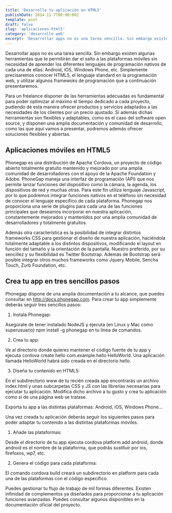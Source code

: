 ```yaml
---
title: 'Desarrolla tu aplicación en HTML5'
publishDate: 2014-11-7T00:00:00Z
template: post
draft: false
slug: 'aplicaciones-html5'
category: 'desarrollo web'
excerpt: 'Desarrollar apps no es una tarea sencilla. Sin embargo existen algunas herramientas que te permitirán dar el salto a las plataformas móviles sin necesidad de aprender los diferentes lenguajes de programación nativos de cada una de ellas: Android, iOS, Windows Phone, etc. Simplemente precisaremos conocer HTML5, el lenguaje standard en la programación web, y utilizar algunos framewoks de programación que a continuación presentaremos.'
---
```


Desarrollar apps no es una tarea sencilla. Sin embargo existen algunas herramientas que te permitirán dar el salto a las plataformas móviles sin necesidad de aprender los diferentes lenguajes de programación nativos de cada una de ellas: Android, iOS, Windows Phone, etc. Simplemente precisaremos conocer HTML5, el lenguaje standard en la programación web, y utilizar algunos framewoks de programación que a continuación presentaremos.

Para un freelance disponer de las herramientas adecuadas es fundamental para poder optimizar al máximo el tiempo dedicado a cada proyecto, pudiendo de esta manera ofrecer productos y servicios adaptados a las necesidades de los clientes por un precio ajustado. Si además dichas herramientas son flexibles y adaptables, como es el caso del software open source, y disponen una amplia documentación y comunidad de desarrollo, como las que aquí vamos a presentar, podremos además ofrecer soluciones flexibles y abiertas.

## Aplicaciones móviles en HTML5

Phonegap es una distribución de Apache Cordova, un proyecto de código abierto totalmente gratuito mantenido y mejorado por una amplia comunidad de desarrolladores con el apoyo de la Apache Foundation y Adobe. PhoneGap maneja una interfaz de programación (API) que nos permite lanzar funciones del dispositivo como la cámara, la agenda, los dispositivos de red y muchas otras. Para este fin utiliza lenguaje Javascript, por lo que podremos integrar funciones nativos en el teléfono sin necesidad de conocer el lenguaje específico de cada plataforma. Phonegap nos proporciona una serie de plugins para cada una de las funciones principales que deseamos incorporar en nuestra aplicación, constantemente mejorados y mantenidos por una amplia comunidad de desarrolladores y totalmente gratuitos.

Además otra característica es la posibilidad de integrar distintos frameworks CSS para gestionar el diseño de nuestra aplicación, haciéndola totalmente adaptable a los distintos dispositivos, modificando el layout en función del tamaño y la orientación de la pantalla. Nuestro preferido, por su sencillez y su flexibilidad es Twitter Bootstrap. Además de Bootstrap será posible integrar otros muchos frameworks como Jquery Mobile, Sencha Touch, Zurb Foundation, etc.

## Crea tu app en tres sencillos pasos

Phonegap dispone de una amplia documentación a tu alcance, que puedes consultar en http://docs.phonegap.com. Para crear tu app simplemente deberás seguir tres sencillos pasos:

1. Instala Phonegap:

Asegúrate de tener instalado NodeJS y ejecuta (en Linux y Mac como superusuario) npm install -g phonegap en tu línea de comandos.

2. Crea tu app:

Ve al directorio donde quieres mantener el código fuente de tu app y ejecuta cordova create hello com.example.hello HelloWorld. Una aplicación llamada HelloWorld habrá sido creada en el directorio hello.

3. Diseña tu contenido en HTML5:

En el subdirectorio www de tu recién creada app encontrarás un archivo index.html y unas subcarpetas CSS y JS con las librerías necesarias para ejecutar tu aplicación. Modifica dicho archivo a tu gusto y crea tu aplicación como si de una página web se tratase.

Exporta tu app a las distintas plataformas: Android, iOS, Windows Phone…

Una vez creada tu aplicación deberás seguir los siguientes pasos para poder adaptar tu contenido a las distintas plataformas móviles.

1. Añade las plataformas:

Desde el directorio de tu app ejecuta cordova platform add android, donde android es el nombre de la plataforma, que podrás sustituir por ios, firefoxos, wp7, etc.

2. Genera el código para cada plataforma:

El comando cordova build creará un subdirectorio en platform para cada una de las plataformas con el código específico.

Puedes gestionar tu flujo de trabajo de mil formas diferentes. Existen infinidad de complementos ya diseñados para proporcionar a tu aplicación funciones avanzadas. Puedes consultar algunos disponibles en la documentación oficial del proyecto.
